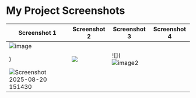 # My Project Screenshots

| Screenshot 1 | Screenshot 2 | Screenshot 3 | Screenshot 4 |
|--------------|--------------|--------------|--------------|
|![image](https://github.com/user-attachments/assets/e7cb4d5d-8e7e-4f05-8724-092474c8b81c)
 |) | ![](![image1](https://github.com/user-attachments/assets/cfbbf53c-f816-4539-8c0c-c5bec62c73a0)) | ![](![image2](https://github.com/user-attachments/assets/123e0aeb-4e9c-4f29-875d-4ce0fc81c9b4)
 |![Screenshot 2025-08-20 151430](https://github.com/user-attachments/assets/8d1312be-dd00-4394-b0ca-d0dcb8309974) |
